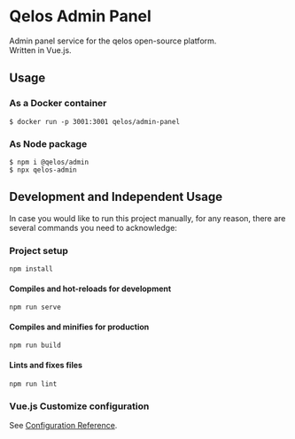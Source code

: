 # Qelos Admin Panel

Admin panel service for the qelos open-source platform.<br>
Written in Vue.js.

## Usage
### As a Docker container
```
$ docker run -p 3001:3001 qelos/admin-panel
```
### As Node package
```
$ npm i @qelos/admin
$ npx qelos-admin
```

## Development and Independent Usage
In case you would like to run this project manually, for any reason, there are several commands you need to acknowledge:

### Project setup
```
npm install
```

#### Compiles and hot-reloads for development
```
npm run serve
```

#### Compiles and minifies for production
```
npm run build
```

#### Lints and fixes files
```
npm run lint
```

### Vue.js Customize configuration
See [Configuration Reference](https://cli.vuejs.org/config/).
